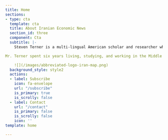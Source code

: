 ```yaml
---
title: Home
sections:
- type: cta
  template: cta
  title: About Iranian Economic News
  section_id: three
  component: Cta
  subtitle: |-
    Steven Terner is a multi-lingual American scholar and researcher who has spent more than a decade specializing in socio-political and economic analysis of the Middle East and Central/West Asia, with a focus on Iran. His intent is to serve as a cultural liaison, guiding international business in expanding global markets.

Mr. Terner spent six years living, studying, and working in the Middle East. His professional experience includes the Jerusalem Post, the Indian Embassy in Israel, and the Atlantic Council and Hudson Institute think tanks in Washington, DC. He holds an MA in Middle East Studies, an MA in Government, and is completing a PhD in Middle East History.

    ![](/images/abbreviated-logo-iran-map.png)
  background_style: style2
  actions:
  - label: Subscribe
    icon: fa-envelope
    url: "/subscribe"
    is_primary: true
    is_scrolly: false
  - label: Contact
    url: "/contact"
    is_primary: false
    is_scrolly: false
    icon: ''
template: home

---
```


